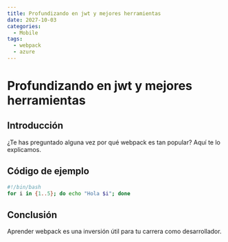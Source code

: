 ```yaml
---
title: Profundizando en jwt y mejores herramientas
date: 2027-10-03
categories:
  - Mobile
tags:
  - webpack
  - azure
---
```


# Profundizando en jwt y mejores herramientas

## Introducción

¿Te has preguntado alguna vez por qué webpack es tan popular? Aquí te lo explicamos.

## Código de ejemplo

```bash
#!/bin/bash
for i in {1..5}; do echo "Hola $i"; done
```

## Conclusión

Aprender webpack es una inversión útil para tu carrera como desarrollador.